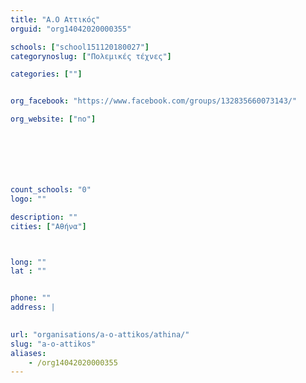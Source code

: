 ```yaml
---
title: "Α.Ο Αττικός"
orguid: "org14042020000355"

schools: ["school151120180027"]
categorynoslug: ["Πολεμικές τέχνες"]

categories: [""]


org_facebook: "https://www.facebook.com/groups/132835660073143/"

org_website: ["no"]







count_schools: "0"
logo: ""

description: ""
cities: ["Αθήνα"]



long: ""
lat : ""


phone: ""
address: |
    

url: "organisations/a-o-attikos/athina/"
slug: "a-o-attikos"
aliases:
    - /org14042020000355
---
```



